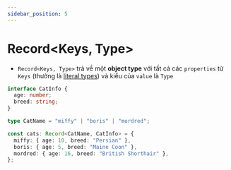 ```yaml
---
sidebar_position: 5
---
```


# Record\<Keys, Type\>

- `Record<Keys, Type>` trả về một **object type** với tất cả các `properties` từ `Keys` (thường là [literal types](../types/literal-types)) và kiểu của `value` là `Type`

```ts
interface CatInfo {
  age: number;
  breed: string;
}

type CatName = "miffy" | "boris" | "mordred";

const cats: Record<CatName, CatInfo> = {
  miffy: { age: 10, breed: "Persian" },
  boris: { age: 5, breed: "Maine Coon" },
  mordred: { age: 16, breed: "British Shorthair" },
};
```
